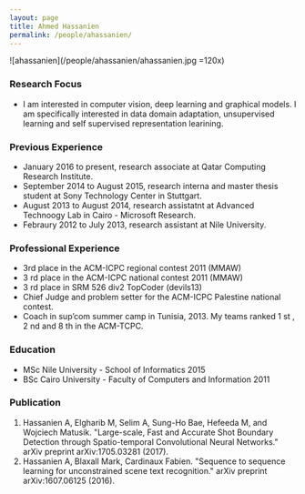 ```yaml
---
layout: page
title: Ahmed Hassanien
permalink: /people/ahassanien/
---
```

![ahassanien](/people/ahassanien/ahassanien.jpg =120x)



### Research Focus
- I am interested in computer vision, deep learning and graphical models. I am specifically interested in data domain adaptation, unsupervised learning and self supervised representation learining.

### Previous Experience
- January 2016 to present, research associate at Qatar Computing Research Institute.
- September 2014 to August 2015, research interna and master thesis student at Sony Technology Center in Stuttgart.
- August 2013 to August 2014, research assistatnt at Advanced Technoogy Lab in Cairo - Microsoft Research.
- Febraury 2012 to July 2013, research assistant at Nile University.
 


### Professional Experience
- 3rd place in the ACM-ICPC regional contest 2011 (MMAW)
- 3 rd place in the ACM-ICPC national contest 2011 (MMAW)
- 3 rd place in SRM 526 div2 TopCoder (devils13)
- Chief Judge and problem setter for the ACM-ICPC Palestine national contest.
- Coach in sup’com summer camp in Tunisia, 2013. My teams ranked 1 st , 2 nd and 8 th in the ACM-TCPC.


### Education
- MSc Nile University - School of Informatics 2015
- BSc Cairo University - Faculty of Computers and Information 2011 


### Publication 
1. Hassanien A, Elgharib M, Selim A, Sung-Ho Bae, Hefeeda M, and Wojciech Matusik. "Large-scale, Fast and Accurate Shot Boundary Detection through Spatio-temporal Convolutional Neural Networks." arXiv preprint arXiv:1705.03281 (2017).
2. Hassanien A, Blaxall Mark, Cardinaux Fabien. "Sequence to sequence learning for unconstrained scene text recognition." arXiv preprint arXiv:1607.06125 (2016).




